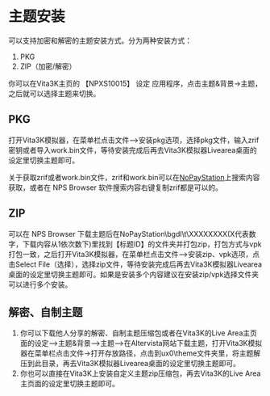 # 主题安装
可以支持加密和解密的主题安装方式。分为两种安装方式：
1. PKG
2. ZIP（加密/解密）

你可以在Vita3K主页的 【NPXS10015】 设定 应用程序，点击主题&背景->主题，之后就可以选择主题来切换。

## PKG
打开Vita3K模拟器，在菜单栏点击文件—>安装pkg选项，选择pkg文件，输入zrif密钥或者导入work.bin文件，等待安装完成后再去Vita3K模拟器Livearea桌面的设定里切换主题即可。

关于获取zrif或者work.bin文件，zrif和work.bin可以在[NoPayStation](https://nopaystation.com)上搜索内容获取，或者在 NPS Browser 软件搜索内容右键复制zrif都是可以的。

## ZIP
可以在 NPS Browser 下载主题后在NoPayStation\bgdl\t\XXXXXXXX(X代表数字，下载内容从1依次数下)里找到【标题ID】的文件夹并打包zip，打包方式与vpk打包一致，之后打开Vita3K模拟器，在菜单栏点击文件—>安装zip、vpk选项，点击Select File（选择），选择zip文件，等待安装完成后再去Vita3K模拟器Livearea桌面的设定里切换主题即可。如果是安装多个内容建议在安装zip/vpk选择文件夹可以进行多个安装。

## 解密、自制主题
1. 你可以下载他人分享的解密、自制主题压缩包或者在Vita3K的Live Area主页面的设定—>主题&背景—>主题—>在Altervista网站下载主题，打开Vita3K模拟器在菜单栏点击文件->打开存放路径，点击到ux0\theme文件夹里，将主题解压到此目录，再去Vita3K模拟器Livearea桌面的设定里切换主题即可。
2. 你也可以直接在Vita3K上安装自定义主题zip压缩包，再去Vita3K的Live Area主页面的设定里切换主题即可。
